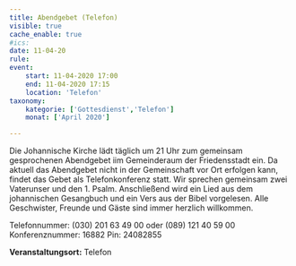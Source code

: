 ```yaml
---
title: Abendgebet (Telefon)
visible: true
cache_enable: true
#ics: 
date: 11-04-20
rule: 
event:
	start: 11-04-2020 17:00
	end: 11-04-2020 17:15
	location: 'Telefon'
taxonomy:
	kategorie: ['Gottesdienst','Telefon']
	monat: ['April 2020']

---
```

Die Johannische Kirche lädt täglich um 21 Uhr zum gemeinsam gesprochenen Abendgebet iim Gemeinderaum der Friedensstadt ein. Da aktuell das Abendgebet nicht in der Gemeinschaft vor Ort erfolgen kann, findet das Gebet als Telefonkonferenz statt. Wir sprechen gemeinsam zwei Vaterunser und den 1. Psalm. Anschließend wird ein Lied aus dem johannischen Gesangbuch und ein Vers aus der Bibel vorgelesen. Alle Geschwister, Freunde und Gäste sind immer herzlich willkommen.

Telefonnummer: (030) 201 63 49 00 oder (089) 121 40 59 00
Konferenznummer: 16882
Pin: 24082855



**Veranstaltungsort:** Telefon

